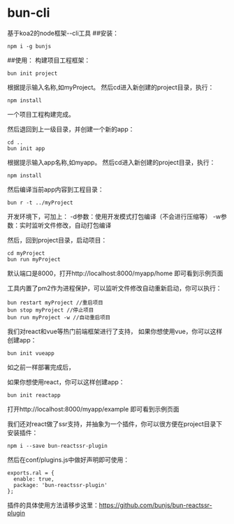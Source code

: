# bun-cli
基于koa2的node框架--cli工具
##安装：

```
npm i -g bunjs
```
##使用：
构建项目工程框架：

```
bun init project
```
根据提示输入名称,如myProject。
然后cd进入新创建的project目录，执行：

```
npm install
```
一个项目工程构建完成。

然后退回到上一级目录，并创建一个新的app：

```
cd ..
bun init app
```
根据提示输入app名称,如myapp。
然后cd进入新创建的project目录，执行：

```
npm install
```
然后编译当前app内容到工程目录：

```
bun r -t ../myProject
```
开发环境下，可加上：
-d参数：使用开发模式打包编译（不会进行压缩等）
-w参数：实时监听文件修改，自动打包编译

然后，回到project目录，启动项目：

```
cd myProject
bun run myProject
```
默认端口是8000，打开http://localhost:8000/myapp/home 即可看到示例页面

工具内置了pm2作为进程保护，可以监听文件修改自动重新启动，你可以执行：

```
bun restart myProject //重启项目
bun stop myProject //停止项目
bun run myProject -w //自动重启项目
```
我们对react和vue等热门前端框架进行了支持，
如果你想使用vue，你可以这样创建app：

```
bun init vueapp
```
如之前一样部署完成后，

如果你想使用react，你可以这样创建app：

```
bun init reactapp
```
打开http://localhost:8000/myapp/example 即可看到示例页面

我们还对react做了ssr支持，并抽象为一个插件，你可以很方便在project目录下安装插件：

```
npm i --save bun-reactssr-plugin
```
然后在conf/plugins.js中做好声明即可使用：

```
exports.ral = {
  enable: true,
  package: 'bun-reactssr-plugin'
};
```
插件的具体使用方法请移步这里：https://github.com/bunjs/bun-reactssr-plugin

